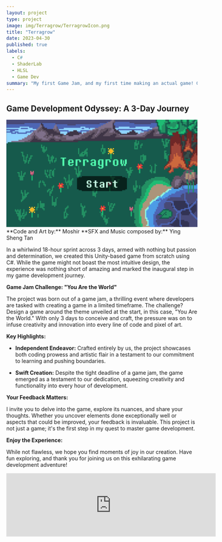 ```yaml
---
layout: project
type: project
image: img/Terragrow/TerragrowIcon.png
title: "Terragrow"
date: 2023-04-30
published: true
labels:
  - C#
  - ShaderLab
  - HLSL
  - Game Dev
summary: "My first Game Jam, and my first time making an actual game! Grow some crops using the weather!"
---
```

## **Game Development Odyssey: A 3-Day Journey**
<div class="text-center p-4">
  <img width="700px" src="../img/Terragrow/Terragrow.png" class="img-thumbnail" >
</div>
**Code and Art by:** Moshir  
**SFX and Music composed by:** Ying Sheng Tan

In a whirlwind 18-hour sprint across 3 days, armed with nothing but passion and determination, we created this Unity-based game from scratch using C#. While the game might not boast the most intuitive design, the experience was nothing short of amazing and marked the inaugural step in my game development journey.

**Game Jam Challenge: "You Are the World"**

The project was born out of a game jam, a thrilling event where developers are tasked with creating a game in a limited timeframe. The challenge? Design a game around the theme unveiled at the start, in this case, "You Are the World." With only 3 days to conceive and craft, the pressure was on to infuse creativity and innovation into every line of code and pixel of art.

**Key Highlights:**

- **Independent Endeavor:** Crafted entirely by us, the project showcases both coding prowess and artistic flair in a testament to our commitment to learning and pushing boundaries.

- **Swift Creation:** Despite the tight deadline of a game jam, the game emerged as a testament to our dedication, squeezing creativity and functionality into every hour of development.

**Your Feedback Matters:**

I invite you to delve into the game, explore its nuances, and share your thoughts. Whether you uncover elements done exceptionally well or aspects that could be improved, your feedback is invaluable. This project is not just a game; it's the first step in my quest to master game development.

**Enjoy the Experience:**

While not flawless, we hope you find moments of joy in our creation. Have fun exploring, and thank you for joining us on this exhilarating game development adventure!


<iframe frameborder="0" src="https://itch.io/embed/2041573" width="552" height="167"><a href="https://moshir.itch.io/terragrow">Terragrow by Moshir</a></iframe>
